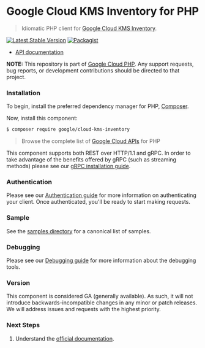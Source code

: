 # Google Cloud KMS Inventory for PHP

> Idiomatic PHP client for [Google Cloud KMS Inventory](https://cloud.google.com/kms/docs).

[![Latest Stable Version](https://poser.pugx.org/google/cloud-kms-inventory/v/stable)](https://packagist.org/packages/google/cloud-kms-inventory) [![Packagist](https://img.shields.io/packagist/dm/google/cloud-kms-inventory.svg)](https://packagist.org/packages/google/cloud-kms-inventory)

* [API documentation](https://cloud.google.com/php/docs/reference/cloud-kms-inventory/latest)

**NOTE:** This repository is part of [Google Cloud PHP](https://github.com/googleapis/google-cloud-php). Any
support requests, bug reports, or development contributions should be directed to
that project.

### Installation

To begin, install the preferred dependency manager for PHP, [Composer](https://getcomposer.org/).

Now, install this component:

```sh
$ composer require google/cloud-kms-inventory
```

> Browse the complete list of [Google Cloud APIs](https://cloud.google.com/php/docs/reference)
> for PHP

This component supports both REST over HTTP/1.1 and gRPC. In order to take advantage of the benefits
offered by gRPC (such as streaming methods) please see our
[gRPC installation guide](https://cloud.google.com/php/grpc).

### Authentication

Please see our [Authentication guide](https://github.com/googleapis/google-cloud-php/blob/main/AUTHENTICATION.md) for more information
on authenticating your client. Once authenticated, you'll be ready to start making requests.

### Sample

See the [samples directory](https://github.com/googleapis/google-cloud-php-kms-inventory/tree/main/samples) for a canonical list of samples.

### Debugging

Please see our [Debugging guide](https://github.com/googleapis/google-cloud-php/blob/main/DEBUG.md)
for more information about the debugging tools.

### Version

This component is considered GA (generally available). As such, it will not introduce backwards-incompatible changes in
any minor or patch releases. We will address issues and requests with the highest priority.

### Next Steps

1. Understand the [official documentation](https://cloud.google.com/kms/docs/reference/inventory/rest).
